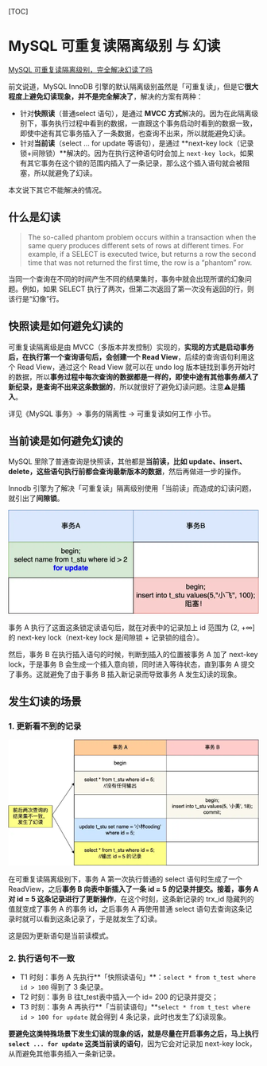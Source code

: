 
[TOC]
# MySQL 可重复读隔离级别 与 幻读

[MySQL 可重复读隔离级别，完全解决幻读了吗](https://xiaolincoding.com/mysql/transaction/phantom.html)

前文说道，MySQL InnoDB 引擎的默认隔离级别虽然是「可重复读」，但是它**很大程度上避免幻读现象，并不是完全解决了**，解决的方案有两种：

- 针对**快照读**（普通select 语句），是通过 **MVCC 方式**解决的。因为在此隔离级别下，事务执行过程中看到的数据，一直跟这个事务启动时看到的数据一致，即使中途有其它事务插入了一条数据，也查询不出来，所以就能避免幻读。
- 针对**当前读**（select … for update 等语句），是通过 **next-key lock（记录锁+间隙锁）**解决的。因为在执行这种语句时会加上 `next-key lock`，如果有其它事务在这个锁的范围内插入了一条记录，那么这个插入语句就会被阻塞，所以就避免了幻读。

本文说下其它不能解决的情况。
## 什么是幻读

> The so-called phantom problem occurs within a transaction when the same query produces different sets of rows at different times. For example, if a SELECT is executed twice, but returns a row the second time that was not returned the first time, the row is a “phantom” row.

当同一个查询在不同的时间产生不同的结果集时，事务中就会出现所谓的幻象问题。例如，如果 SELECT 执行了两次，但第二次返回了第一次没有返回的行，则该行是“幻像”行。
## 快照读是如何避免幻读的

可重复读隔离级是由 MVCC（多版本并发控制）实现的，**实现的方式是启动事务后，在执行第一个查询语句后，会创建一个 Read View**，后续的查询语句利用这个 Read View，通过这个 Read View 就可以在 undo log 版本链找到事务开始时的数据，所以**事务过程中每次查询的数据都是一样的，即使中途有其他事务*插入*了新纪录，是查询不出来这条数据的**，所以就很好了避免幻读问题。注意⚠️是**插入**。

详见《MySQL 事务》-> 事务的隔离性 -> 可重复读如何工作 小节。
## 当前读是如何避免幻读的

MySQL 里除了普通查询是快照读，其他都是**当前读，比如 update、insert、delete，这些语句执行前都会查询最新版本的数据**，然后再做进一步的操作。

Innodb 引擎为了解决「可重复读」隔离级别使用「当前读」而造成的幻读问题，就引出了**间隙锁**。

![间隙锁事务举例](img/间隙锁事务举例.webp)

事务 A 执行了这面这条锁定读语句后，就在对表中的记录加上 id 范围为 (2, +∞] 的 next-key lock（next-key lock 是间隙锁 + 记录锁的组合）。

然后，事务 B 在执行插入语句的时候，判断到插入的位置被事务 A 加了 next-key lock，于是事务 B 会生成一个插入意向锁，同时进入等待状态，直到事务 A 提交了事务。这就避免了由于事务 B 插入新记录而导致事务 A 发生幻读的现象。
## 发生幻读的场景

### 1. 更新看不到的记录

![幻读发生](img/幻读发生.drawio.webp)

在可重复读隔离级别下，事务 A 第一次执行普通的 select 语句时生成了一个 ReadView，之后**事务 B 向表中新插入了一条 id = 5 的记录并提交。接着，事务 A 对 id = 5 这条记录进行了更新操作**，在这个时刻，这条新记录的 trx_id 隐藏列的值就变成了事务 A 的事务 id，之后事务 A 再使用普通 select 语句去查询这条记录时就可以看到这条记录了，于是就发生了幻读。

这是因为更新语句是当前读模式。

### 2. 执行语句不一致

- T1 时刻：事务 A 先执行**「快照读语句」**：`select * from t_test where id > 100` 得到了 3 条记录。
- T2 时刻：事务 B 往t_test表中插入一个 id= 200 的记录并提交；
- T3 时刻：事务 A 再执行**「当前读语句」**`select * from t_test where id > 100 for update` 就会得到 4 条记录，此时也发生了幻读现象。

**要避免这类特殊场景下发生幻读的现象的话，就是尽量在开启事务之后，马上执行 `select ... for update` 这类当前读的语句**，因为它会对记录加 next-key lock，从而避免其他事务插入一条新记录。

